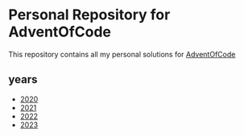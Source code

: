 # Personal Repository for AdventOfCode

This repository contains all my personal solutions for [AdventOfCode](https://adventofcode.com)

## years

* [2020](https://github.com/JaDuyve/AdventOfCode/tree/main/2020)
* [2021](https://github.com/JaDuyve/AdventOfCode/tree/main/2021)
* [2022](https://github.com/JaDuyve/AdventOfCode/tree/main/2022)
* [2023](https://github.com/JaDuyve/AdventOfCode/tree/main/2023)